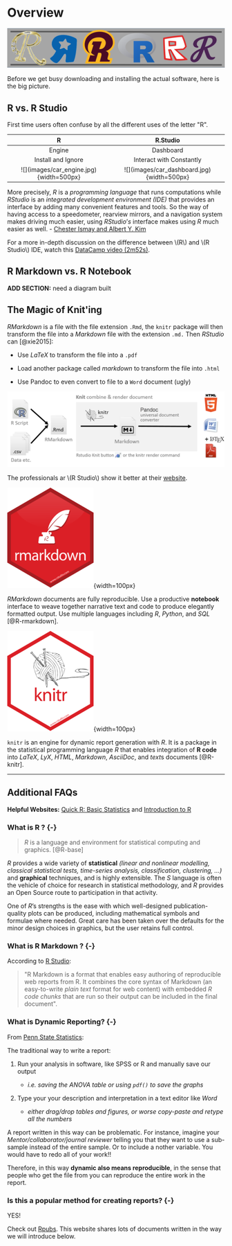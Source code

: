 # Overview




![](images/headers/manyRs.png)


Before we get busy downloading and installing the actual software, here is the big picture.



## R vs. R Studio

First time users often confuse by all the different uses of the letter "R". 

<table>
 <thead>
  <tr>
   <th style="text-align:center;"> R </th>
   <th style="text-align:center;"> R.Studio </th>
  </tr>
 </thead>
<tbody>
  <tr>
   <td style="text-align:center;"> Engine </td>
   <td style="text-align:center;"> Dashboard </td>
  </tr>
  <tr>
   <td style="text-align:center;"> Install and Ignore </td>
   <td style="text-align:center;"> Interact with Constantly </td>
  </tr>
  <tr>
   <td style="text-align:center;"> ![](images/car_engine.jpg){width=500px} </td>
   <td style="text-align:center;"> ![](images/car_dashboard.jpg){width=500px} </td>
  </tr>
</tbody>
</table>


More precisely, $R$ is a *programming language* that runs computations while $R Studio$ is an *integrated development environment (IDE)* that provides an interface by adding many convenient features and tools. So the way of having access to a speedometer, rearview mirrors, and a navigation system makes driving much easier, using $RStudio’s$ interface makes using $R$ much easier as well.  - [Chester Ismay and Albert Y. Kim](https://ismayc.github.io/moderndive/index.html)




<div class="rmdlink">
<p>For a more in-depth discussion on the difference between <span class="math inline">\(R\)</span> and <span class="math inline">\(R Studio\)</span> IDE, watch this <a href="https://campus.datacamp.com/courses/working-with-the-rstudio-ide-part-1/orientation?ex=1">DataCamp video (2m52s)</a>.</p>
</div>



## R Markdown vs. R Notebook



<div class="rmdconstruct">
<p><strong>ADD SECTION:</strong> need a diagram built</p>
</div>





## The Magic of Knit'ing

$R Markdown$ is a file with the file extension `.Rmd`, the `knitr` package will then transform the file into a *Markdown* file with the extension `.md.` Then $R Studio$ can [@xie2015]:

  * Use $LaTeX$ to transform the file into a `.pdf` 
    
  * Load another package called $markdown$ to transform the file into `.html`   
    
  * Use Pandoc to even convert to file to a `Word` document (ugly)

![](images/processRStudio.png)



<div class="rmdlink">
<p>The professionals ar <span class="math inline">\(R Studio\)</span> show it better at their <a href="https://rmarkdown.rstudio.com/index.html">website</a>.</p>
</div>



![](images/hex/rmarkdown-200x232.png){width=100px}

 
$R Markdown$ documents are fully reproducible. Use a productive **notebook** interface to weave together narrative text and code to produce elegantly formatted output. Use multiple languages including $R$, $Python$, and $SQL$ [@R-rmarkdown].


![](images/hex/knitr-200x232.png){width=100px}


`knitr` is an engine for dynamic report generation with $R$. It is a package in the statistical programming language $R$ that enables integration of **R code** into $LaTeX$, $LyX$, $HTML$, $Markdown$, $AsciiDoc$, and $text$s documents [@R-knitr].



-------------

## Additional FAQs 


<div class="rmdlink">
<p><strong>Helpful Websites:</strong> <a href="https://www.statmethods.net/stats/index.html">Quick R: Basic Statistics</a> and <a href="https://libguides.library.kent.edu/statconsulting/r">Introduction to R</a></p>
</div>



### What is R ? {-}

> $R$ is a language and environment for statistical computing and graphics. [@R-base]

$R$ provides a wide variety of **statistical** *(linear and nonlinear modelling, classical statistical tests, time-series analysis, classification, clustering, ...)* and **graphical** techniques, and is highly extensible. The $S$ language is often the vehicle of choice for research in statistical methodology, and $R$ provides an Open Source route to participation in that activity.

One of $R$’s strengths is the ease with which well-designed publication-quality plots can be produced, including mathematical symbols and formulae where needed. Great care has been taken over the defaults for the minor design choices in graphics, but the user retains full control.



### What is R Markdown ? {-}

According to [R Studio](www.rstudio.com):

> "R Markdown is a format that enables easy authoring of reproducible web reports from R. It combines the core syntax of Markdown (an easy-to-write *plain text* format for web content) with embedded *$R$ code chunks* that are run so their output can be included in the final document".





### What is Dynamic Reporting? {-}

From [Penn State Statistics](https://onlinecourses.science.psu.edu/statprogram/markdown): 

The traditional way to write a report:

1. Run your analysis in software, like SPSS or R and manually save our output
    * *i.e. saving the ANOVA table or using `pdf()` to save the graphs*  


2. Type your your description and interpretation in a text editor like *Word*
    * *either drag/drop tables and figures, or worse copy-paste and retype all the numbers*


A report written in this way can be problematic.  For instance, imagine your *Mentor/collaborator/journal reviewer*  telling you that they want to use a sub-sample instead of the entire sample. Or to include a nother variable.  You would have to redo all of your work!! 

Therefore, in this way **dynamic also means reproducible**, in the sense that people who get the file from you can reproduce the entire work in the report.






### Is this a popular method for creating reports? {-}

YES!

<div class="rmdlink">
<p>Check out <a href="http://rpubs.com/">Rpubs</a>. This website shares lots of documents written in the way we will introduce below.</p>
</div>





